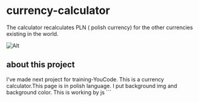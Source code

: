 # currency-calculator
The calculator recalculates PLN ( polish currency) for the other currencies existing in the world.

![Alt](https://i.ibb.co/bBcZz3c/menwithmoney.gif)

## about this project
I've made next project for training-YouCode. This is a currency calculator.This page is in polish language. I put background img and background color.
This is working by js ```

